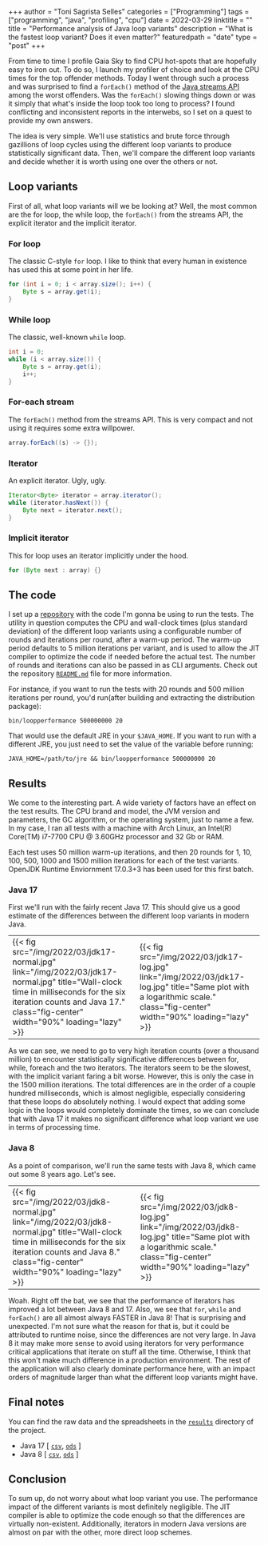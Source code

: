 +++
author = "Toni Sagrista Selles"
categories = ["Programming"]
tags = ["programming", "java", "profiling", "cpu"]
date = 2022-03-29
linktitle = ""
title = "Performance analysis of Java loop variants"
description = "What is the fastest loop variant? Does it even matter?"
featuredpath = "date"
type = "post"
+++

From time to time I profile Gaia Sky to find CPU hot-spots that are hopefully easy to iron out. To do so, I launch my profiler of choice and look at the CPU times for the top offender methods. Today I went through such a process and was surprised to find a `forEach()` method of the [Java streams API](https://docs.oracle.com/en/java/javase/18/docs/api/java.base/java/util/stream/package-summary.html) among the worst offenders. Was the `forEach()` slowing things down or was it simply that what's inside the loop took too long to process? I found conflicting and inconsistent reports in the interwebs, so I set on a quest to provide my own answers.

<!--more-->

The idea is very simple. We'll use statistics and brute force through gazillions of loop cycles using the different loop variants to produce statistically significant data. Then, we'll compare the different loop variants and decide whether it is worth using one over the others or not.

## Loop variants

First of all, what loop variants will we be looking at? Well, the most common are the for loop, the while loop, the `forEach()` from the streams API, the explicit iterator and the implicit iterator.

### For loop

The classic C-style `for` loop. I like to think that every human in existence has used this at some point in her life.

``` java
for (int i = 0; i < array.size(); i++) {
    Byte s = array.get(i);
}
```

### While loop

The classic, well-known `while` loop.

``` java
int i = 0;
while (i < array.size()) {
    Byte s = array.get(i);
    i++;
}
```

### For-each stream

The `forEach()` method from the streams API. This is very compact and not using it requires some extra willpower.

``` java
array.forEach((s) -> {});
```

### Iterator

An explicit iterator. Ugly, ugly.

``` java
Iterator<Byte> iterator = array.iterator();
while (iterator.hasNext()) {
    Byte next = iterator.next();
}
```

### Implicit iterator

This for loop uses an iterator implicitly under the hood.

``` java
for (Byte next : array) {}
```

## The code

I set up a [repository](https://gitlab.com/langurmonkey/java-loop-performance) with the code I'm gonna be using to run the tests. The utility in question computes the CPU and wall-clock times (plus standard deviation) of the different loop variants using a configurable number of rounds and iterations per round, after a warm-up period. The warm-up period defaults to 5 million iterations per variant, and is used to allow the JIT compiler to optimize the code if needed before the actual test. The number of rounds and iterations can also be passed in as CLI arguments. Check out the repository [`README.md`](https://gitlab.com/langurmonkey/java-loop-performance/-/blob/master/README.md) file for more information.

For instance, if you want to run the tests with 20 rounds and 500 million iterations per round, you'd run(after building and extracting the distribution package):

```
bin/loopperformance 500000000 20
```

That would use the default JRE in your `$JAVA_HOME`. If you want to run with a different JRE, you just need to set the value of the variable before running:

```
JAVA_HOME=/path/to/jre && bin/loopperformance 500000000 20
```

## Results

We come to the interesting part. A wide variety of factors have an effect on the test results. The CPU brand and model, the JVM version and parameters, the GC algorithm, or the operating system, just to name a few. In my case, I ran all tests with a machine with Arch Linux, an Intel(R) Core(TM) i7-7700 CPU @ 3.60GHz processor and 32 Gb or RAM.

Each test uses 50 million warm-up iterations, and then 20 rounds for 1, 10, 100, 500, 1000 and 1500 million iterations for each of the test variants. OpenJDK Runtime Enviornment 17.0.3+3 has been used for this first batch.

### Java 17

First we'll run with the fairly recent Java 17. This should give us a good estimate of the differences between the different loop variants in modern Java.

<table width="100%" style="margin: 0 auto 0 auto;">
<tr style="background-color:#00000000;border-width: 0px;"><td>
{{< fig src="/img/2022/03/jdk17-normal.jpg" link="/img/2022/03/jdk17-normal.jpg" title="Wall-clock time in milliseconds for the six iteration counts and Java 17." class="fig-center" width="90%" loading="lazy" >}}
</td><td>
{{< fig src="/img/2022/03/jdk17-log.jpg" link="/img/2022/03/jdk17-log.jpg" title="Same plot with a logarithmic scale." class="fig-center" width="90%" loading="lazy" >}}
</td></tr></table>

As we can see, we need to go to very high iteration counts (over a thousand million) to encounter statistically significative differences between for, while, foreach and the two iterators. The iterators seem to be the slowest, with the implicit variant faring a bit worse. However, this is only the case in the 1500 million iterations. The total differences are in the order of a couple hundred milliseconds, which is almost negligible, especially considering that these loops do absolutely nothing. I would expect that adding some logic in the loops would completely dominate the times, so we can conclude that with Java 17 it makes no significant difference what loop variant we use in terms of processing time.

### Java 8

As a point of comparison, we'll run the same tests with Java 8, which came out some 8 years ago. Let's see.

<table width="100%" style="margin: 0 auto 0 auto;">
<tr style="background-color:#00000000;border-width: 0px;"><td>
{{< fig src="/img/2022/03/jdk8-normal.jpg" link="/img/2022/03/jdk8-normal.jpg" title="Wall-clock time in milliseconds for the six iteration counts and Java 8." class="fig-center" width="90%" loading="lazy" >}}
</td><td>
{{< fig src="/img/2022/03/jdk8-log.jpg" link="/img/2022/03/jdk8-log.jpg" title="Same plot with a logarithmic scale." class="fig-center" width="90%" loading="lazy" >}}
</td></tr></table>

Woah. Right off the bat, we see that the performance of iterators has improved a lot between Java 8 and 17. Also, we see that `for`, `while` and `forEach()` are all almost always FASTER in Java 8! That is surprising and unexpected. I'm not sure what the reason for that is, but it could be attributed to runtime noise, since the differences are not very large. In Java 8 it may make more sense to avoid using iterators for very performance critical applications that iterate on stuff all the time. Otherwise, I think that this won't make much difference in a production environment. The rest of the application will also clearly dominate performance here, with an impact orders of magnitude larger than what the different loop variants might have.

## Final notes

You can find the raw data and the spreadsheets in the [`results`](https://gitlab.com/langurmonkey/java-loop-performance/-/tree/master/results) directory of the project.

-  Java 17 [ [`csv`](https://gitlab.com/langurmonkey/java-loop-performance/-/blob/master/results/data-17.csv), [`ods`](https://gitlab.com/langurmonkey/java-loop-performance/-/blob/master/results/data-17.ods) ]
-  Java 8 [ [`csv`](https://gitlab.com/langurmonkey/java-loop-performance/-/blob/master/results/data-8.csv), [`ods`](https://gitlab.com/langurmonkey/java-loop-performance/-/blob/master/results/data-8.ods) ]

## Conclusion

To sum up, do not worry about what loop variant you use. The performance impact of the different variants is most definitely negligible. The JIT compiler is able to optimize the code enough so that the differences are virtually non-existent. Additionally, iterators in modern Java versions are almost on par with the other, more direct loop schemes.
